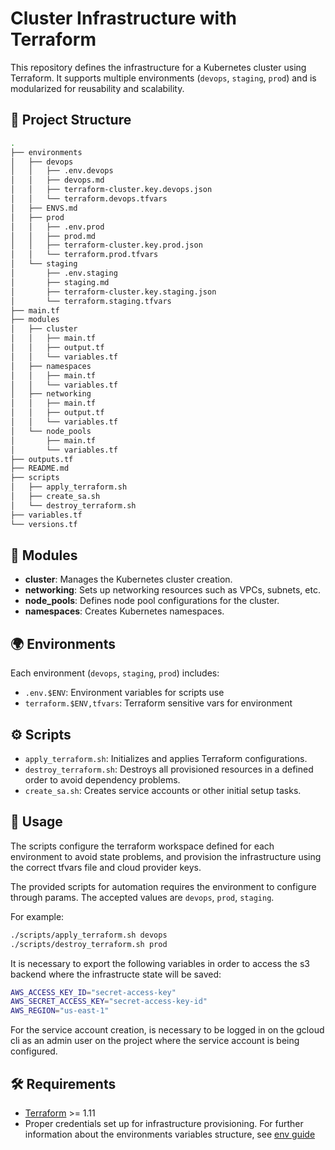 # Cluster Infrastructure with Terraform

This repository defines the infrastructure for a Kubernetes cluster using Terraform. It supports multiple environments (`devops`, `staging`, `prod`) and is modularized for reusability and scalability.

## 📁 Project Structure

```bash
.
├── environments
│   ├── devops
│   │   ├── .env.devops
│   │   ├── devops.md
│   │   ├── terraform-cluster.key.devops.json
│   │   └── terraform.devops.tfvars
│   ├── ENVS.md
│   ├── prod
│   │   ├── .env.prod
│   │   ├── prod.md
│   │   ├── terraform-cluster.key.prod.json
│   │   └── terraform.prod.tfvars
│   └── staging
│       ├── .env.staging
│       ├── staging.md
│       ├── terraform-cluster.key.staging.json
│       └── terraform.staging.tfvars
├── main.tf
├── modules
│   ├── cluster
│   │   ├── main.tf
│   │   ├── output.tf
│   │   └── variables.tf
│   ├── namespaces
│   │   ├── main.tf
│   │   └── variables.tf
│   ├── networking
│   │   ├── main.tf
│   │   ├── output.tf
│   │   └── variables.tf
│   └── node_pools
│       ├── main.tf
│       └── variables.tf
├── outputs.tf
├── README.md
├── scripts
│   ├── apply_terraform.sh
│   ├── create_sa.sh
│   └── destroy_terraform.sh
├── variables.tf
└── versions.tf
```

## 🧩 Modules

- **cluster**: Manages the Kubernetes cluster creation.
- **networking**: Sets up networking resources such as VPCs, subnets, etc.
- **node_pools**: Defines node pool configurations for the cluster.
- **namespaces**: Creates Kubernetes namespaces.

## 🌍 Environments

Each environment (`devops`, `staging`, `prod`) includes:

- `.env.$ENV`: Environment variables for scripts use
- `terraform.$ENV,tfvars`: Terraform sensitive vars for environment

## ⚙️ Scripts

- `apply_terraform.sh`: Initializes and applies Terraform configurations.
- `destroy_terraform.sh`: Destroys all provisioned resources in a defined order to avoid dependency problems.
- `create_sa.sh`: Creates service accounts or other initial setup tasks.

## 🚀 Usage

The scripts configure the terraform workspace defined for each environment to avoid state problems, and provision the infrastructure using the correct tfvars file and cloud provider keys.

The provided scripts for automation requires the environment to configure through params. The accepted values are `devops`, `prod`, `staging`.

For example:

```bash
./scripts/apply_terraform.sh devops
./scripts/destroy_terraform.sh prod
```

It is necessary to export the following variables in order to access the s3 backend where the infrastructe state will be saved:

```bash
AWS_ACCESS_KEY_ID="secret-access-key"
AWS_SECRET_ACCESS_KEY="secret-access-key-id"
AWS_REGION="us-east-1"
```

For the service account creation, is necessary to be logged in on the gcloud cli as an admin user on the project where the service account is being configured.

## 🛠 Requirements

- [Terraform](https://www.terraform.io/) >= 1.11
- Proper credentials set up for infrastructure provisioning. For further information about the environments variables structure, see [env guide](environments/ENVS.md)
